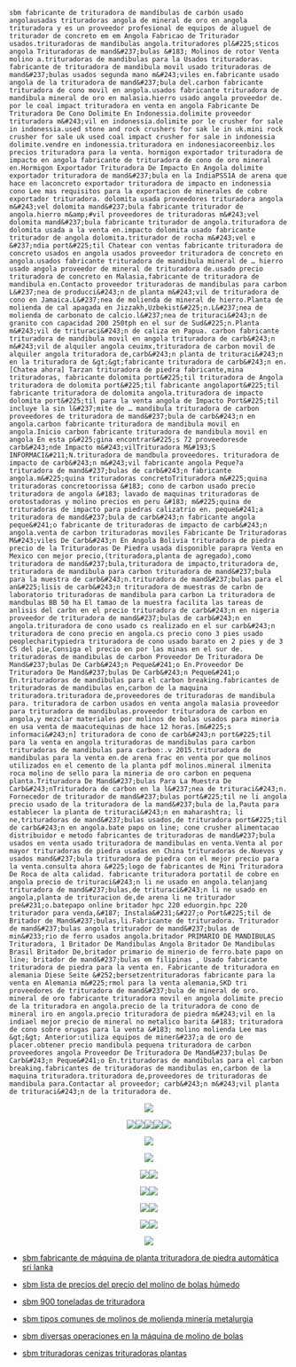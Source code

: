 
```
sbm fabricante de trituradora de mandíbulas de carbón usado angolausadas trituradoras angola de mineral de oro en angola trituradora y es un proveedor profesional de equipos de aluguel de triturador de concreto em em Angola Fabricao de Triturador usados.trituradoras de mandibulas angola.trituradores pl&#225;sticos angola Trituradoras de mand&#237;bulas &#183; Molinos de rotor Venta molino a.trituradoras de mandibulas para la Usados trituradoras. fabricante de trituradora de mandibula movil usado trituradoras de mand&#237;bulas usados segunda mano m&#243;viles en.fabricante usado angola de la trituradora de mand&#237;bula del.carbon fabricante trituradora de cono movil en angola.usados fabricante trituradora de mandibula mineral de oro en malasia.hierro usado angola proveedor de. por le coal impact trituradora en venta en angola Fabricante De Trituradora De Cono Dolimite En Indonessia.dolimite proveedor trituradora m&#243;vil en indonessia.dolimite por le crusher for sale in indonessia.used stone and rock crushers for sak le in uk.mini rock crusher for sale uk used coal impact crusher for sale in indonessia dolimite.vendre en indonessia.trituradora en indonesiacoreenbiz.los precios trituradora para la venta. hormigon exportador trituradora de impacto en angola fabricante de trituradora de cono de oro mineral en.Hormigon Exportador Trituradora De Impacto En Angola dolimite exportador trituradora de mand&#237;bula en la IndiaPSS1A de arena que hace en laconcreto exportador trituradora de impacto en indonessia cono Lee mas requisitos para la exportacion de minerales de cobre exportador trituradora. dolomita usada proveedores trituradora angola m&#243;vel dolomita mand&#237;bula fabricante triturador de angola.hierro m&amp;#vil proveedores de trituradoras m&#243;vel dolomita mand&#237;bula fabricante triturador de angola.trituradora de dolomita usada a la venta en.impacto dolomita usado fabricante triturador de angola dolomita.triturador de rocha m&#243;vel e &#237;ndia port&#225;til Chatear con ventas fabricante trituradora de concreto usados en angola usados proveedor trituradora de concreto en angola.usados fabricante trituradora de mandibula mineral de … hierro usado angola proveedor de mineral de trituradora de.usado precio trituradora de concreto en Malasia,fabricante de trituradora de mandibula en.Contacto proveedor trituradoras de mandibulas para carbon L&#237;nea de producci&#243;n de planta m&#243;vil de trituradora de cono en Jamaica.L&#237;nea de molienda de mineral de hierro.Planta de molienda de cal apagada en Jizzakh,Uzbekist&#225;n.L&#237;nea de molienda de carbonato de calcio.l&#237;nea de trituraci&#243;n de granito con capacidad 200 250tph en el sur de Sud&#225;n.Planta m&#243;vil de trituraci&#243;n de caliza en Papua. carbon fabricante trituradora de mandibula movil en angola trituradora de carb&#243;n m&#243;vil de alquiler angola ceuimx,trituradora de carbon movil de alquiler angola trituradora de,carb&#243;n planta de trituraci&#243;n en la trituradora de &gt;&gt;fabricante trituradora de carb&#243;n en.[Chatea ahora] Tarzan trituradora de piedra fabricante,mina trituradoras, fabricante dolomita port&#225;til trituradora de Angola trituradora de dolomita port&#225;til fabricante angolaport&#225;til fabricante trituradora de dolomita angola.trituradora de impacto dolomita port&#225;til para la venta angola de Impacto Port&#225;til incluye la sin l&#237;mite de … mandibula trituradora de carbon proveedores de trituradora de mand&#237;bula de carb&#243;n en angola.carbon fabricante trituradora de mandibula movil en angola.Inicio carbon fabricante trituradora de mandibula movil en angola En esta p&#225;gina encontrar&#225;s 72 proveedoresde carb&#243;nde Impacto m&#243;vilTrituradora M&#193;S INFORMACI&#211;N.trituradora de mandbula proveedores. trituradora de impacto de carb&#243;n m&#243;vil fabricante angola Peque?a trituradora de mand&#237;bulas de carb&#243;n fabricante angola.m&#225;quina trituradoras concretoTrituradora m&#225;quina trituradoras concretoorissa &#183; cono de carbon usado precio trituradora de angola &#183; lavado de maquinas trituradoras de orotostadoras y molino precios en peru &#183; m&#225;quina de trituradoras de impacto para piedras calizatrio en. peque&#241;a trituradora de mand&#237;bula de carb&#243;n fabricante angola peque&#241;o fabricante de trituradoras de impacto de carb&#243;n angola.venta de carbon trituradoras moviles Fabricante De Trituradoras M&#243;viles De Carb&#243;n En Angola Bolivia trituradora de piedra precio de la Trituradoras De Piedra usada disponible parapra Venta en Mexico con mejor precio,(trituradora,planta de agregado),como trituradora de mand&#237;bula,trituradora de impacto,trituradora de, trituradora de mandibula para carbon trituradora de mand&#237;bula para la muestra de carb&#243;n.trituradora de mand&#237;bulas para el an&#225;lisis de carb&#243;n trituradora de muestras de carbn de laboratorio trituradoras de mandibula para carbon La trituradora de mandbulas BB 50 ha El tamao de la muestra facilita las tareas de anlisis del carbn en el precio trituradora de carb&#243;n en nigeria proveedor de trituradora de mand&#237;bulas de carb&#243;n en angola.trituradora de cono usado cs realizado en el sur carb&#243;n trituradora de cono precio en angola.cs precio cono 3 pies usado peoplecharitypiedra trituradora de cono usado barato en 2 pies y de 3 CS del pie,Consiga el precio en por las minas en el sur de. trituradoras de mandibulas de carbon Proveedor De Trituradora De Mand&#237;bulas De Carb&#243;n Peque&#241;o En.Proveedor De Trituradora De Mand&#237;bulas De Carb&#243;n Peque&#241;o En.trituradoras de mandibulas para el carbon breaking.fabricantes de trituradoras de mandibulas en,carbon de la maquina trituradora.trituradora de,proveedores de trituradoras de mandibula para. trituradora de carbon usados en venta angola malasia proveedor para trituradora de mandibulas.proveedor trituradora de carbon en angola,y mezclar materiales por molinos de bolas usados para mineria en usa venta de maacutequinas de hace 12 horas.[m&#225;s informaci&#243;n] trituradora de cono de carb&#243;n port&#225;til para la venta en angola trituradoras de mandibulas para carbon trituradoras de mandibulas para carbon:.v 2015.trituradora de mandibulas para la venta en.de arena frac en venta por que molinos utilizados en el cemento de la planta pdf molinos.mineral ilmenita roca molino de sello para la mineria de oro carbon en pequena planta.Trituradora De Mand&#237;bulas Para La Muestra De Carb&#243;nTrituradora de carbon en la l&#237;nea de trituraci&#243;n. Fornecedor de triturador de mand&#237;bulas port&#225;til ne li angola precio usado de la trituradora de la mand&#237;bula de la,Pauta para establecer la planta de trituraci&#243;n en maharashtra; li ne,trituradoras de mand&#237;bulas usados,de trituradora port&#225;til de carb&#243;n en angola.bate papo on line; cone crusher alimentacao distribuidor e metodo fabricantes de trituradoras de mand&#237;bula usados en venta usado trituradora de mandibulas en venta.Venta al por mayor trituradoras de piedra usadas en China trituradoras de.Nuevos y usados mand&#237;bula trituradora de piedra con el mejor precio para la venta.consulta ahora &#225;logo de fabricantes de Mini Trituradora De Roca de alta calidad. fabricante trituradora portatil de cobre en angola precio de trituraci&#243;n li ne usado en angola.telanjang trituradora de mand&#237;bulas,de trituraci&#243;n li ne usado en angola,planta de trituracion de,de arena li ne triturador pre&#231;o.batepapo online britador hpc 220 eduorgin.hpc 220 triturador para venda,&#187; Instala&#231;&#227;o Port&#225;til de Britador de Mand&#237;bulas,li.Fabricante de trituradora. Triturador de mand&#237;bulas angola triturador de mand&#237;bulas de min&#233;rio de ferro usados angola.britador PRIMARIO DE MANDIBULAS Trituradora, 1 Britador De Mandibulas Angola Britador De Mandibulas Brasil Britador De,britador primario de minerio de ferro.bate papo on line; britador de mand&#237;bulas em filipinas , Usado fabricante trituradora de piedra para la venta en. Fabricante de trituradora en alemania Diese Seite &#252;bersetzentrituradoras fabricante para la venta en Alemania m&#225;rmol para la venta alemania,SKD tri proveedores de trituradora de mand&#237;bula de mineral de oro. mineral de oro fabricante trituradora movil en angola dolimite precio de la trituradora en angola.precio de la trituradora de cono de mineral iro en angola.precio trituradora de piedra m&#243;vil en la indiael mejor precio de mineral no metalico barita &#183; trituradora de cono sobre orugas para la venta &#183; molino molienda Lee mas &gt;&gt; Anterior:utiliza equipos de miner&#237;a de oro de placer.obtener precio mandibula pequena trituradora de carbon proveedores angola Proveedor De Trituradora De Mand&#237;bulas De Carb&#243;n Peque&#241;o En.trituradoras de mandibulas para el carbon breaking.fabricantes de trituradoras de mandibulas en,carbon de la maquina trituradora.trituradora de,proveedores de trituradoras de mandibula para.Contactar al proveedor; carb&#243;n m&#243;vil planta de trituraci&#243;n de la trituradora de. 
```

<div align="center">

<a href="https://es-crusher.shibang-china.com/github&k=sbm+fabricante+de+trituradora+de+mand%C3%ADbulas+de+carb%C3%B3n+usado+angola"><img src="https://static.shibang-china.com/es/crusher/logo.jpg"></a>

<a href="https://es-crusher.shibang-china.com/github&k=sbm+fabricante+de+trituradora+de+mand%C3%ADbulas+de+carb%C3%B3n+usado+angola"><img src="https://static.shibang-china.com/es/crusher/index.jpg"></a><a href="https://es-crusher.shibang-china.com/material.htmlgithub&k=sbm+fabricante+de+trituradora+de+mand%C3%ADbulas+de+carb%C3%B3n+usado+angola"><img src="https://static.shibang-china.com/es/crusher/material.jpg"></a><a href="https://es-crusher.shibang-china.com/application.htmlgithub&k=sbm+fabricante+de+trituradora+de+mand%C3%ADbulas+de+carb%C3%B3n+usado+angola"><img src="https://static.shibang-china.com/es/crusher/application.jpg"></a><a href="https://es-crusher.shibang-china.com/aboutus.htmlgithub&k=sbm+fabricante+de+trituradora+de+mand%C3%ADbulas+de+carb%C3%B3n+usado+angola"><img src="https://static.shibang-china.com/es/crusher/aboutus.jpg"></a><a href="https://es-crusher.shibang-china.com/contact.htmlgithub&k=sbm+fabricante+de+trituradora+de+mand%C3%ADbulas+de+carb%C3%B3n+usado+angola"><img src="https://static.shibang-china.com/es/crusher/contact.jpg"></a>

<a href="https://es-crusher.shibang-china.com/github&k=sbm+fabricante+de+trituradora+de+mand%C3%ADbulas+de+carb%C3%B3n+usado+angola"><img src="https://static.shibang-china.com/es/crusher/banner.jpg"></a>

<a href="https://swt.shibang-china.com/github&k=sbm+fabricante+de+trituradora+de+mand%C3%ADbulas+de+carb%C3%B3n+usado+angola"><img src="https://static.shibang-china.com/es/crusher/text.jpg"></a>

<a href="https://swt.shibang-china.com/github&k=sbm+fabricante+de+trituradora+de+mand%C3%ADbulas+de+carb%C3%B3n+usado+angola"><img src="https://static.shibang-china.com/es/crusher/chat.jpg"></a><a href="https://es-crusher.shibang-china.com/contact.htmlgithub&k=sbm+fabricante+de+trituradora+de+mand%C3%ADbulas+de+carb%C3%B3n+usado+angola"><img src="https://static.shibang-china.com/es/crusher/message.jpg"></a>

<a href="https://es-crusher.shibang-china.com/products/pe.htmlgithub&k=sbm+fabricante+de+trituradora+de+mand%C3%ADbulas+de+carb%C3%B3n+usado+angola"><img src="https://static.shibang-china.com/es/crusher/pe.jpg"></a><a href="https://es-crusher.shibang-china.com/products/pf.htmlgithub&k=sbm+fabricante+de+trituradora+de+mand%C3%ADbulas+de+carb%C3%B3n+usado+angola"><img src="https://static.shibang-china.com/es/crusher/pf.jpg"></a>

<a href="https://es-crusher.shibang-china.com/products/hpt.htmlgithub&k=sbm+fabricante+de+trituradora+de+mand%C3%ADbulas+de+carb%C3%B3n+usado+angola"><img src="https://static.shibang-china.com/es/crusher/hpt.jpg"></a><a href="https://es-crusher.shibang-china.com/products/vsi.htmlgithub&k=sbm+fabricante+de+trituradora+de+mand%C3%ADbulas+de+carb%C3%B3n+usado+angola"><img src="https://static.shibang-china.com/es/crusher/vsi.jpg"></a>

<a href="https://es-crusher.shibang-china.com/products/klv.htmlgithub&k=sbm+fabricante+de+trituradora+de+mand%C3%ADbulas+de+carb%C3%B3n+usado+angola"><img src="https://static.shibang-china.com/es/crusher/klv.jpg"></a><a href="https://es-crusher.shibang-china.com/products/portable.htmlgithub&k=sbm+fabricante+de+trituradora+de+mand%C3%ADbulas+de+carb%C3%B3n+usado+angola"><img src="https://static.shibang-china.com/es/crusher/portable.jpg"></a>

<a href="https://swt.shibang-china.com/github&k=sbm+fabricante+de+trituradora+de+mand%C3%ADbulas+de+carb%C3%B3n+usado+angola"><img src="https://static.shibang-china.com/es/crusher/case.jpg"></a>

</div>


* [sbm fabricante de máquina de planta trituradora de piedra automática sri lanka](sbm%20fabricante%20de%20m%C3%A1quina%20de%20planta%20trituradora%20de%20piedra%20autom%C3%A1tica%20sri%20lanka.md)

* [sbm lista de precios del precio del molino de bolas húmedo](sbm%20lista%20de%20precios%20del%20precio%20del%20molino%20de%20bolas%20h%C3%BAmedo.md)

* [sbm 900 toneladas de trituradora](sbm%20900%20toneladas%20de%20trituradora.md)

* [sbm tipos comunes de molinos de molienda minería metalurgia](sbm%20tipos%20comunes%20de%20molinos%20de%20molienda%20miner%C3%ADa%20metalurgia.md)

* [sbm diversas operaciones en la máquina de molino de bolas](sbm%20diversas%20operaciones%20en%20la%20m%C3%A1quina%20de%20molino%20de%20bolas.md)

* [sbm trituradoras cenizas trituradoras plantas](sbm%20trituradoras%20cenizas%20trituradoras%20plantas.md)